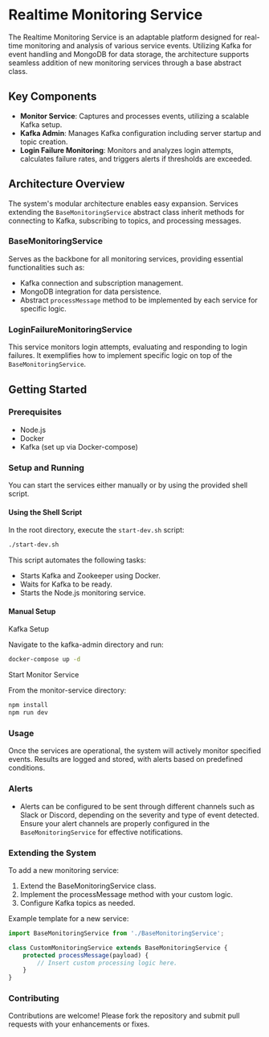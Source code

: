 # Realtime Monitoring Service

The Realtime Monitoring Service is an adaptable platform designed for real-time monitoring and analysis of various service events. Utilizing Kafka for event handling and MongoDB for data storage, the architecture supports seamless addition of new monitoring services through a base abstract class.

## Key Components

- **Monitor Service**: Captures and processes events, utilizing a scalable Kafka setup.
- **Kafka Admin**: Manages Kafka configuration including server startup and topic creation.
- **Login Failure Monitoring**: Monitors and analyzes login attempts, calculates failure rates, and triggers alerts if thresholds are exceeded.

## Architecture Overview

The system's modular architecture enables easy expansion. Services extending the `BaseMonitoringService` abstract class inherit methods for connecting to Kafka, subscribing to topics, and processing messages.

### BaseMonitoringService

Serves as the backbone for all monitoring services, providing essential functionalities such as:
- Kafka connection and subscription management.
- MongoDB integration for data persistence.
- Abstract `processMessage` method to be implemented by each service for specific logic.

### LoginFailureMonitoringService

This service monitors login attempts, evaluating and responding to login failures. It exemplifies how to implement specific logic on top of the `BaseMonitoringService`.

## Getting Started

### Prerequisites

- Node.js
- Docker
- Kafka (set up via Docker-compose)

### Setup and Running

You can start the services either manually or by using the provided shell script.

#### Using the Shell Script

In the root directory, execute the `start-dev.sh` script:

```bash
./start-dev.sh
```
This script automates the following tasks:
- Starts Kafka and Zookeeper using Docker.
- Waits for Kafka to be ready.
- Starts the Node.js monitoring service.

#### Manual Setup

Kafka Setup

Navigate to the kafka-admin directory and run:

```bash
docker-compose up -d
```

Start Monitor Service

From the monitor-service directory:

```bash
npm install
npm run dev
```

### Usage
Once the services are operational, the system will actively monitor specified events. Results are logged and stored, with alerts based on predefined conditions.

### Alerts

- Alerts can be configured to be sent through different channels such as Slack or Discord, depending on the severity and type of event detected. Ensure your alert channels are properly configured in the `BaseMonitoringService` for effective notifications.



### Extending the System
To add a new monitoring service:

1. Extend the BaseMonitoringService class.
2. Implement the processMessage method with your custom logic.
3. Configure Kafka topics as needed.

Example template for a new service:

```javascript
import BaseMonitoringService from './BaseMonitoringService';

class CustomMonitoringService extends BaseMonitoringService {
    protected processMessage(payload) {
        // Insert custom processing logic here.
    }
}


```

### Contributing

Contributions are welcome! Please fork the repository and submit pull requests with your enhancements or fixes.


